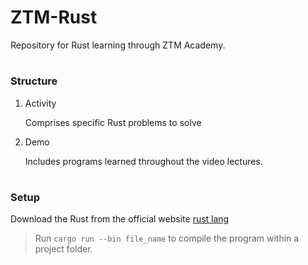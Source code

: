 # ZTM-Rust

Repository for Rust learning through ZTM Academy.

#

### Structure

1. Activity

   Comprises specific Rust problems to solve

2. Demo

   Includes programs learned throughout the video lectures.

#

### Setup

Download the Rust from the official website [rust lang](https://www.rust-lang.org/tools/install)

> Run `cargo run --bin file_name` to compile the program within a project folder.

